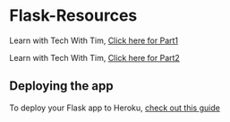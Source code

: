 # Flask-Resources
Learn with Tech With Tim, [Click here for Part1](https://www.youtube.com/watch?v=mqhxxeeTbu0)

Learn with Tech With Tim, [Click here for Part2](https://www.youtube.com/watch?v=xIgPMguqyws)













## Deploying the app

To deploy your Flask app to Heroku, [check out this guide](https://github.com/lpolepeddi/learning-flask/wiki/Deploying-Flask-to-Heroku)